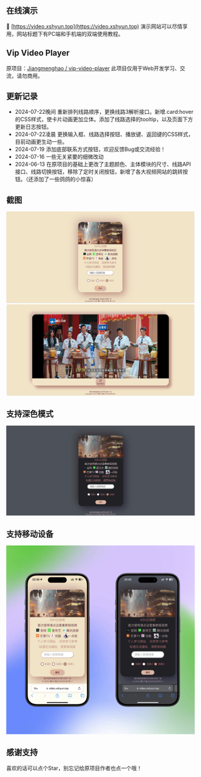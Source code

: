 ## 在线演示
🔗 [https://video.xshyun.top](https://video.xshyun.top)
演示网站可以尽情享用，网站标题下有PC端和手机端的双端使用教程。

## Vip Video Player
原项目：[Jiangmenghao / vip-video-player](https://github.com/Jiangmenghao/vip-video-player)
此项目仅用于Web开发学习、交流，请勿商用。

## 更新记录
+ 2024-07-22晚间 重新排列线路顺序，更换线路3解析接口。新增.card:hover的CSS样式，使卡片动画更加立体。添加了线路选择的tooltip，以及页面下方更新日志按钮。
+ 2024-07-22凌晨 更换输入框、线路选择按钮、播放键、返回键的CSS样式，目前动画更生动一些。
+ 2024-07-19 添加底部联系方式按钮，欢迎反馈Bug或交流经验！
+ 2024-07-16 一些无关紧要的细微改动
+ 2024-06-13 在原项目的基础上更改了主题颜色、主体模块的尺寸、线路API接口、线路切换按钮，移除了定时关闭按钮，新增了各大视频网站的跳转按钮。（还添加了一些鸽鸽的小惊喜）

## 截图
![PC截图](./demo-imgs/demo-screenshot.png 'PC截图')
![PC截图](./demo-imgs/demo-screenshot-playing.png 'PC截图-视频播放')

## 支持深色模式
![PC截图](./demo-imgs/dark.png 'PC截图-深色模式')

## 支持移动设备
![手机截图](./demo-imgs/iPhone.png '手机截图')

## 感谢支持
喜欢的话可以点个Star，别忘记给原项目作者也点一个哦！